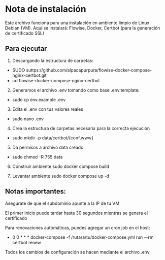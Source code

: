 # Nota de instalación

Este archivo funciona para una instalación en ambiente limpio de Linux Debian (VM). Aquí se instalará: Flowise, Docker, Certbot (para la generación de certificado SSL)

## Para ejecutar
1. Descargando la estructura de carpetas:
- SUDO suttps://github.com/alpacapurpura/flowise-docker-compose-nginx-certbot.git
- cd flowise-docker-compose-nginx-certbot


2. Generamos el archivo .env tomando como base .env.template:
- sudo cp env.example .env 

3. Edita el .env con tus valores reales
- sudo nano .env

4. Crea la estructura de carpetas necesaria para la correcta ejecución
- sudo mkdir -p data/certbot/{conf,www}

5. Da permisos a archivo data creado
- sudo chmod -R 755 data

6. Construir ambiente
sudo docker compose build

7. Levantar ambiente
sudo docker compose up -d

## Notas importantes:

Asegúrate de que el subdominio apunte a la IP de tu VM

El primer inicio puede tardar hasta 30 segundos mientras se genera el certificado

Para renovaciones automáticas, puedes agregar un cron job en el host:

- 0 0 * * * docker-compose -f /ruta/a/tu/docker-compose.yml run --rm certbot renew

Todos los cambios de configuración se hacen mediante el archivo .env